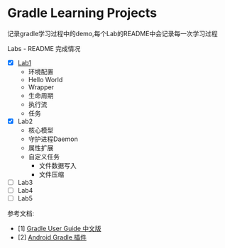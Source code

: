 # Gradle Learning Projects
记录gradle学习过程中的demo,每个Lab的README中会记录每一次学习过程  

Labs - README 完成情况
 - [x] [Lab1](https://github.com/cardchoosen/gradleLarningProjects/tree/lab1) 
    - 环境配置
    - Hello World
    - Wrapper
    - 生命周期
    - 执行流
    - 任务
 - [x] Lab2
    - 核心模型
    - 守护进程Daemon
    - 属性扩展
    - 自定义任务
        - 文件数据写入
        - 文件压缩
 - [ ] Lab3
 - [ ] Lab4
 - [ ] Lab5  

 参考文档:  
 - [1] [Gradle User Guide 中文版](https://dongchuan.gitbooks.io/gradle-user-guide-/content/)
 - [2] [Android Gradle 插件](https://developer.android.com/build?hl=zh-cn)